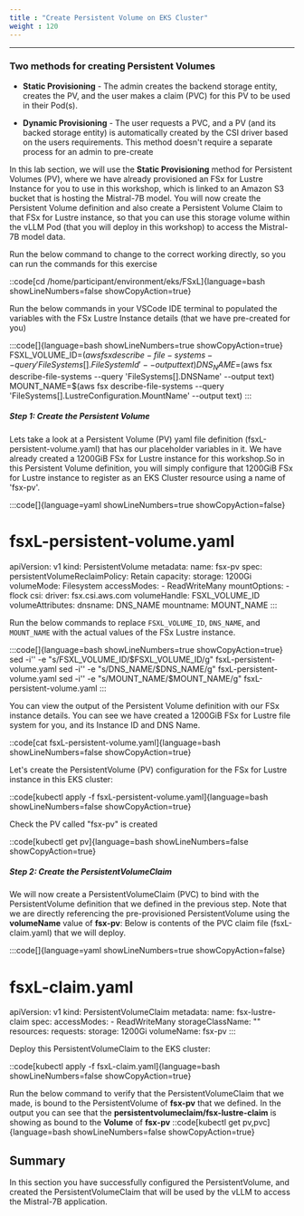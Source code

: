 ```yaml
---
title : "Create Persistent Volume on EKS Cluster"
weight : 120
---
```

-------------------------------------------------------------


### Two methods for creating Persistent Volumes
- **Static Provisioning** -  The admin creates the backend storage entity, creates the PV, and the user makes a claim (PVC) for this PV to be used in their Pod(s).

- **Dynamic Provisioning** - The user requests a PVC, and a PV (and its backed storage entity) is automatically created by the CSI driver based on the users requirements. This method doesn't require a separate process for an admin to pre-create


In this lab section, we will use the **Static Provisioning** method for Persistent Volumes (PV), where we have already provisioned an FSx for Lustre Instance for you to use in this workshop, which is linked to an Amazon S3 bucket that is hosting the Mistral-7B model. You will now create the Persistent Volume definition and also create a Persistent Volume Claim to that FSx for Lustre instance, so that you can use this storage volume within the vLLM Pod (that you will deploy in this workshop) to access the Mistral-7B model data.


Run the below command to change to the correct working directly, so you can run the commands for this exercise

::code[cd /home/participant/environment/eks/FSxL]{language=bash showLineNumbers=false showCopyAction=true}

Run the below commands in your VSCode IDE terminal to populated the variables with the FSx Lustre Instance details (that we have pre-created for you)

:::code[]{language=bash showLineNumbers=true showCopyAction=true}
FSXL_VOLUME_ID=$(aws fsx describe-file-systems --query 'FileSystems[].FileSystemId' --output text)
DNS_NAME=$(aws fsx describe-file-systems --query 'FileSystems[].DNSName' --output text)
MOUNT_NAME=$(aws fsx describe-file-systems --query 'FileSystems[].LustreConfiguration.MountName' --output text)
:::

##### Step 1: Create the Persistent Volume

Lets take a look at a Persistent Volume (PV) yaml file definition (fsxL-persistent-volume.yaml) that has our placeholder variables in it. We have already created a 1200GiB FSx for Lustre instance for this workshop.So in this Persistent Volume definition, you will simply configure that 1200GiB FSx for Lustre instance to register as an EKS Cluster resource using a name of 'fsx-pv'.

:::code[]{language=yaml showLineNumbers=true showCopyAction=false}
# fsxL-persistent-volume.yaml
apiVersion: v1
kind: PersistentVolume
metadata:
  name: fsx-pv
spec:
  persistentVolumeReclaimPolicy: Retain
  capacity:
    storage: 1200Gi
  volumeMode: Filesystem
  accessModes:
    - ReadWriteMany
  mountOptions:
    - flock
  csi:
    driver: fsx.csi.aws.com
    volumeHandle: FSXL_VOLUME_ID
    volumeAttributes:
      dnsname: DNS_NAME
      mountname: MOUNT_NAME
:::

Run the below commands to replace `FSXL_VOLUME_ID`,  `DNS_NAME`,  and `MOUNT_NAME` with the actual values of the FSx Lustre instance.


:::code[]{language=bash showLineNumbers=true showCopyAction=true}
sed -i'' -e "s/FSXL_VOLUME_ID/$FSXL_VOLUME_ID/g" fsxL-persistent-volume.yaml
sed -i'' -e "s/DNS_NAME/$DNS_NAME/g" fsxL-persistent-volume.yaml
sed -i'' -e "s/MOUNT_NAME/$MOUNT_NAME/g" fsxL-persistent-volume.yaml
:::

You can view the output of the Persistent Volume definition with our FSx instance details. You can see we have created a 1200GiB FSx for Lustre file system for you, and its Instance ID and DNS Name.

::code[cat fsxL-persistent-volume.yaml]{language=bash showLineNumbers=false showCopyAction=true}


Let's create the PersistentVolume (PV) configuration for the FSx for Lustre instance in this EKS cluster:

::code[kubectl apply -f fsxL-persistent-volume.yaml]{language=bash showLineNumbers=false showCopyAction=true}

Check the PV called "fsx-pv" is created

::code[kubectl get pv]{language=bash showLineNumbers=false showCopyAction=true}

##### Step 2: Create the PersistentVolumeClaim

We will now create a PersistentVolumeClaim (PVC) to bind with the PersistentVolume definition that we defined in the previous step. Note that we are directly referencing the pre-provisioned PersistentVolume using the **volumeName** value of **fsx-pv**:  Below is contents of the PVC claim file (fsxL-claim.yaml) that we will deploy.

:::code[]{language=yaml showLineNumbers=true showCopyAction=false}
# fsxL-claim.yaml
apiVersion: v1
kind: PersistentVolumeClaim
metadata:
  name: fsx-lustre-claim
spec:
  accessModes:
    - ReadWriteMany
  storageClassName: ""
  resources:
    requests:
      storage: 1200Gi
  volumeName: fsx-pv
:::

Deploy this PersistentVolumeClaim to the EKS cluster:

::code[kubectl apply -f fsxL-claim.yaml]{language=bash showLineNumbers=false showCopyAction=true}

Run the below command to verify that the PersistentVolumeClaim that we made, is bound to the PersistentVolume of **fsx-pv** that we defined. In the output you can see that the **persistentvolumeclaim/fsx-lustre-claim** is showing as bound to the **Volume** of **fsx-pv**
::code[kubectl get pv,pvc]{language=bash showLineNumbers=false showCopyAction=true}

## Summary

In this section you have successfully configured the PersistentVolume, and created the PersistentVolumeClaim that will be used by the vLLM to access the Mistral-7B application.
